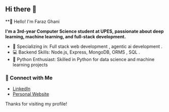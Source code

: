 ## Hi there 👋


**👋 Hello! I'm Faraz Ghani

**I'm a 3rd-year Computer Science student at UPES, passionate about deep learning, machine learning, and full-stack development.**

- 🧠 Specializing in: Full stack web development , agentic ai development .
- 💻 Backend Skills: Node.js, Express, MongoDB, ORMS , SQL .
- 🐍 Python Enthusiast: Skilled in Python for data science and machine learning projects

### 🔗 Connect with Me
- [LinkedIn](www.linkedin.com/in/faraz-ghani-b8aa3a16b)
- [Personal Website](your-website-url)

Thanks for visiting my profile!
